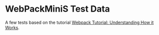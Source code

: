 # WebPackMiniS Test Data

A few tests based on the tutorial
[Webpack Tutorial: Understanding How it Works](https://www.ag-grid.com/ag-grid-understanding-webpack/).
